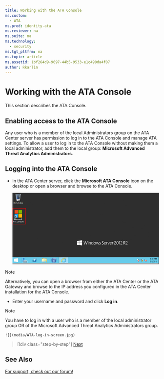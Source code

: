 ```yaml
---
title: Working with the ATA Console
ms.custom:
  - ATA
ms.prod: identity-ata
ms.reviewer: na
ms.suite: na
ms.technology:
  - security
ms.tgt_pltfrm: na
ms.topic: article
ms.assetid: 1bf264d9-9697-44b5-9533-e1c498da4f07
author: Rkarlin
---
```

# Working with the ATA Console
This section describes the ATA Console.

## Enabling access to the ATA Console
Any user who is a member of the local Administrators group on the ATA Center server has permission to log in to the ATA Console and manage ATA settings.
To allow a user to log in to the ATA Console without making them a local administrator, add them to the local group: **Microsoft Advanced Threat Analytics Administrators**.

## Logging into the ATA Console

-   In the ATA Center server, click the **Microsoft ATA Console**  icon on the desktop or open a browser and browse to the ATA Console.

    ![](media/ata-server-icon.png)

> [!NOTE]
> Alternatively, you can open a browser from either the ATA Center or the ATA Gateway and browse to the IP address you configured in the ATA Center installation for the ATA Console.    

-   Enter your username and password and click **Log in**.

> [!NOTE]
> You have to log in with a user who is a member of the local administrator group OR of the  Microsoft Advanced Threat Analytics Administrators group.

    ![](media/ATA-log-in-screen.jpg)

>[!div class="step-by-step"]
[Next](https://docsmsftstage.azurewebsites.net/ATA/Understand/ata-console-elements.html)


## See Also
[For support, check out our forum!](https://social.technet.microsoft.com/Forums/security/en-US/home?forum=mata)
